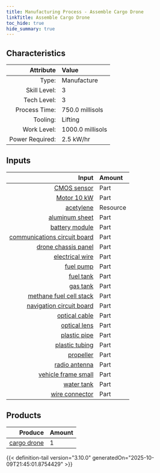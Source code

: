 ```yaml
---
title: Manufacturing Process - Assemble Cargo Drone
linkTitle: Assemble Cargo Drone
toc_hide: true
hide_summary: true
---
```

<!-- This is generated by the MarsSim HelpGenertor, do not edit. -->


## Characteristics

| Attribute      | Value |
|--------:|:------|
|Type:|Manufacture|
|Skill Level:|3|
|Tech Level:|3|
|Process Time:|750.0 millisols|
|Tooling:|Lifting|
|Work Level:|1000.0 millisols|
|Power Required:|2.5 kW/hr|

## Inputs

| Input      | Amount |
|--------:|:------|
|[CMOS sensor](/docs/definitions/part/cmos-sensor)|Part|8|
|[Motor 10 kW](/docs/definitions/part/motor-10-kw)|Part|4|
|[acetylene](/docs/definitions/resource/acetylene)|Resource|2.0 kg|
|[aluminum sheet](/docs/definitions/part/aluminum-sheet)|Part|3|
|[battery module](/docs/definitions/part/battery-module)|Part|1|
|[communications circuit board](/docs/definitions/part/communications-circuit-board)|Part|1|
|[drone chassis panel](/docs/definitions/part/drone-chassis-panel)|Part|3|
|[electrical wire](/docs/definitions/part/electrical-wire)|Part|10|
|[fuel pump](/docs/definitions/part/fuel-pump)|Part|1|
|[fuel tank](/docs/definitions/part/fuel-tank)|Part|1|
|[gas tank](/docs/definitions/part/gas-tank)|Part|1|
|[methane fuel cell stack](/docs/definitions/part/methane-fuel-cell-stack)|Part|1|
|[navigation circuit board](/docs/definitions/part/navigation-circuit-board)|Part|1|
|[optical cable](/docs/definitions/part/optical-cable)|Part|2|
|[optical lens](/docs/definitions/part/optical-lens)|Part|2|
|[plastic pipe](/docs/definitions/part/plastic-pipe)|Part|1|
|[plastic tubing](/docs/definitions/part/plastic-tubing)|Part|2|
|[propeller](/docs/definitions/part/propeller)|Part|4|
|[radio antenna](/docs/definitions/part/radio-antenna)|Part|1|
|[vehicle frame small](/docs/definitions/part/vehicle-frame-small)|Part|1|
|[water tank](/docs/definitions/part/water-tank)|Part|1|
|[wire connector](/docs/definitions/part/wire-connector)|Part|10|

## Products


| Produce      | Amount |
|--------:|:------|
|[cargo drone](/docs/definitions/vehicle/cargo-drone)|1|



{{< definition-tail version="3.10.0" generatedOn="2025-10-09T21:45:01.8754429" >}}



